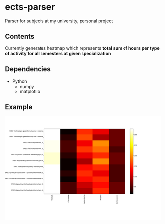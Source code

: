 # ects-parser
Parser for subjects at my university, personal project

## Contents
Currently generates heatmap which represents __total sum of hours per type of activity for all semesters at given specialization__

## Dependencies
* Python
  * numpy
  * matplotlib

## Example
![Alt Text](https://github.com/MacStan/ects-gut-parser/blob/master/heatmaps/example.png)

